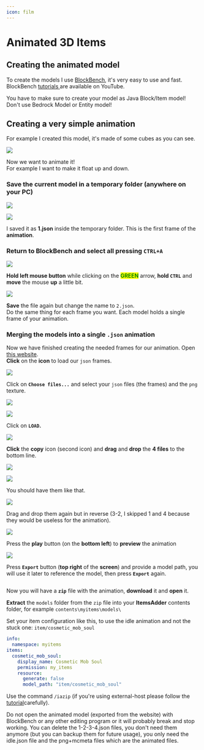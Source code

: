 ```yaml
---
icon: film
---
```


# Animated 3D Items

## Creating the animated model

To create the models I use [BlockBench](https://blockbench.net/), it's very easy to use and fast.\
BlockBench [tutorials ](https://www.youtube.com/results?search_query=blockbench+tutorial)are available on YouTube.


<Warning>
You have to make sure to create your model as Java Block/Item model! Don't use Bedrock Model or Entity model!

<img src="assets/images/immagine (89) (18).png" alt="" data-size="original" />
</Warning>


## Creating a very simple animation

For example I created this model, it's made of some cubes as you can see.

![](<assets/images/immagine (32).png>)

Now we want to animate it!\
For example I want to make it float up and down.

### **Save** the **current model** in a temporary folder (anywhere on your PC)

![](<assets/images/immagine (85).png>)

![](<assets/images/immagine (18).png>)

I saved it as **1.json** inside the temporary folder. This is the first frame of the **animation**.

### Return to **BlockBench** and select all pressing **`CTRL+A`**

![](<assets/images/immagine (78).png>)

**Hold left mouse button** while clicking on the <mark style="color:green;">**GREEN**</mark> arrow, **hold `CTRL`** and **move** the mouse **up** a little bit.

![](<assets/images/immagine (62).png>)

**Save** the file again but change the name to `2.json`.\
Do the same thing for each frame you want. Each model holds a single frame of your animation.

### Merging the models into a single `.json` animation

Now we have finished creating the needed frames for our animation. Open [this website](https://lonedev6.github.io/animated-models/).\
**Click** on the **icon** to load our `json` frames.

![](<assets/images/immagine (94).png>)

Click on **`Choose files...`** and select your `json` files (the frames) and the `png` texture.

![](<assets/images/immagine (29).png>)

![](<assets/images/immagine (63).png>)

Click on **`LOAD`.**

![](<assets/images/immagine (82).png>)

**Click** the **copy** icon (second icon) and **drag** and **drop** the **4 files** to the bottom line.

![](<assets/images/immagine (59).png>)

![](<assets/images/immagine (1).png>)

You should have them like that.

![](<assets/images/immagine (84).png>)

Drag and drop them again but in reverse (3-2, I skipped 1 and 4 because they would be useless for the animation).

![](<assets/images/immagine (100).png>)

Press the **play** button (on the **bottom left**) to **preview** the animation

![](https://i.imgur.com/zslbD0G.gif)

Press **`Export`** button (**top right** of the **screen**) and provide a model path, you will use it later to reference the model, then press **`Export`** again.

<img src="assets/images/image (246).png" alt="" />

Now you will have a **`zip`** file with the animation, **download** it and **open** it.

**Extract** the `models` folder from the `zip` file into your **ItemsAdder** contents folder, for example `contents\myitems\models\`

Set your item configuration like this, to use the idle animation and not the stuck one: `item/cosmetic_mob_soul`

```yaml
info:
  namespace: myitems
items:
  cosmetic_mob_soul:
    display_name: Cosmetic Mob Soul
    permission: my_items
    resource:
      generate: false
      model_path: "item/cosmetic_mob_soul"
```

Use the command `/iazip` (if you're using external-host please follow the [tutorial](../resourcepack-hosting/)carefully).


<Warning>
Do not open the animated model (exported from the website) with BlockBench or any other editing program or it will probably break and stop working.
</Warning>



<Note>
You can delete the 1-2-3-4.json files, you don't need them anymore (but you can backup them for future usage), you only need the idle.json file and the png+mcmeta files which are the animated files.
</Note>


